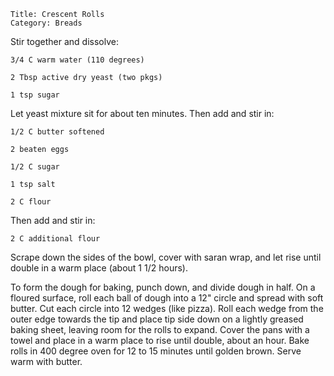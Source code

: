 ~~~ recipe-info
Title: Crescent Rolls
Category: Breads
~~~

Stir together and dissolve:

~~~ recipe-ingredients
3/4 C warm water (110 degrees)

2 Tbsp active dry yeast (two pkgs)

1 tsp sugar
~~~

Let yeast mixture sit for about ten minutes. Then add and stir in:

~~~ recipe-ingredients
1/2 C butter softened

2 beaten eggs

1/2 C sugar

1 tsp salt

2 C flour
~~~

Then add and stir in:

~~~ recipe-ingredients
2 C additional flour
~~~

Scrape down the sides of the bowl, cover with saran wrap, and let rise until double in a warm place
(about 1 1/2 hours).

To form the dough for baking, punch down, and divide dough in half. On a floured surface, roll each
ball of dough into a 12" circle and spread with soft butter. Cut each circle into 12 wedges (like
pizza). Roll each wedge from the outer edge towards the tip and place tip side down on a lightly
greased baking sheet, leaving room for the rolls to expand. Cover the pans with a towel and place in
a warm place to rise until double, about an hour. Bake rolls in 400 degree oven for 12 to 15 minutes
until golden brown. Serve warm with butter.
